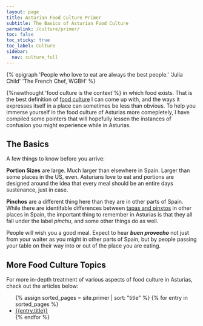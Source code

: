 ```yaml
---
layout: page
title: Asturian Food Culture Primer
subtitle: The Basics of Asturian Food Culture
permalink: /culture/primer/
toc: false
toc_sticky: true
toc_label: Culture
sidebar:
  nav: culture_full
---
```

{% epigraph 'People who love to eat are always the best people.' 'Julia Child' 'The French Chef, WGBH' %}

{%newthought 'food culture is the context'%} in which food exists. That is the best definition of [food culture](/culture/) I can come up with, and the ways it expresses itself in a place can sometimes be less than obvious. To help you immerse yourself in the food culture of Asturias more comepletely, I have compiled some pointers that will hopefully lessen the instances of confusion you might experience while in Asturias.


## The Basics
A few things to know before you arrive:

**Portion Sizes** are large. Much larger than elsewhere in Spain. Larger than some places in the US, even. Asturians love to eat and portions are designed around the idea that every meal should be an entire days sustenance, just in case.

**Pinchos** are a different thing here than they are in other parts of Spain. While there are identifable differences between [tapas and pinxtos](/culture/primer/tapas-and-pintxos.html) in other places in Spain, the important thing to remember in Asturias is that they all fall under the label *pinchu*, and some other things do as well.

People will wish you a good meal. Expect to hear ***buen provecho*** not just from your waiter as you might in other parts of Spain, but by people passing your table on their way into or out of the place you are eating.

## More Food Culture Topics
For more in-depth treatment of various aspects of food culture in Asturias, check out the articles below:
<ul class="col2">
{% assign sorted_pages = site.primer | sort: "title" %}
{% for entry in sorted_pages %}
    <li><a href="{{entry.permalink}}" title="{{entry.subtitle}}">{{entry.title}}</a></li>
{% endfor %}
</ul>